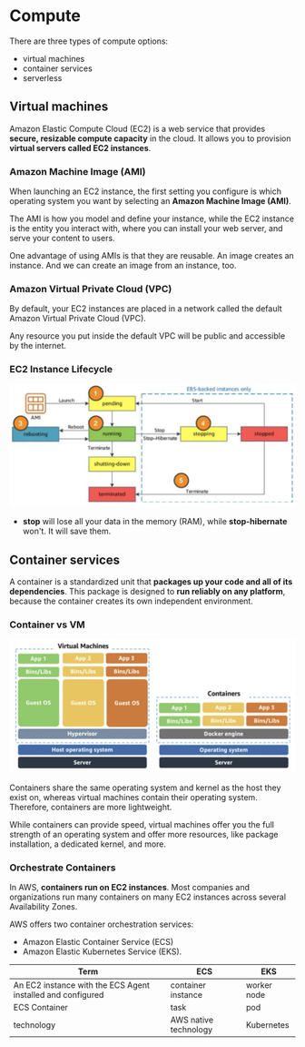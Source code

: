 # Compute

There are three types of compute options:

- virtual machines
- container services
- serverless

## Virtual machines

Amazon Elastic Compute Cloud (EC2) is a web service that provides **secure, resizable compute capacity** in the cloud. It allows you to provision **virtual servers called EC2 instances**.

### Amazon Machine Image (AMI)

When launching an EC2 instance, the first setting you configure is which operating system you want by selecting an **Amazon Machine Image (AMI)**.

The AMI is how you model and define your instance, while the EC2 instance is the entity you interact with, where you can install your web server, and serve your content to users.

One advantage of using AMIs is that they are reusable. An image creates an instance. And we can create an image from an instance, too.

### Amazon Virtual Private Cloud (VPC)

By default, your EC2 instances are placed in a network called the default Amazon Virtual Private Cloud (VPC).

Any resource you put inside the default VPC will be public and accessible by the internet.

### EC2 Instance Lifecycle

![ec2-lifecycle](./images/ec2-lifecycle.png)

- **stop** will lose all your data in the memory (RAM), while **stop-hibernate** won't. It will save them.

## Container services

A container is a standardized unit that **packages up your code and all of its dependencies**. This package is designed to **run reliably on any platform**, because the container creates its own independent environment.

### Container vs VM

![container-vs-vm](./images/container-vs-vm.png)

Containers share the same operating system and kernel as the host they exist on, whereas virtual machines contain their operating system. Therefore, containers are more lightweight.

While containers can provide speed, virtual machines offer you the full strength of an operating system and offer more resources, like package installation, a dedicated kernel, and more.

### Orchestrate Containers

In AWS, **containers run on EC2 instances**. Most companies and organizations run many containers on many EC2 instances across several Availability Zones.

AWS offers two container orchestration services:

- Amazon Elastic Container Service (ECS)
- Amazon Elastic Kubernetes Service (EKS).

| Term                                                        | ECS                   | EKS         |
| ----------------------------------------------------------- | --------------------- | ----------- |
| An EC2 instance with the ECS Agent installed and configured | container instance    | worker node |
| ECS Container                                               | task                  | pod         |
| technology                                                  | AWS native technology | Kubernetes  |
